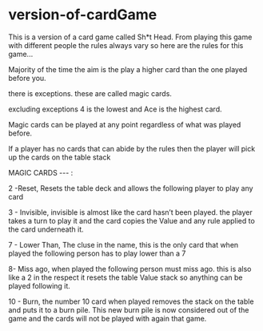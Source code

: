 # version-of-cardGame

This is a version of a card game called Sh*t Head. 
From playing this game with different people the rules always vary so here are the rules for this game...

Majority of the time the aim is the play a higher card than the one played before you. 

there is exceptions. these are called magic cards. 

excluding exceptions 4 is the lowest and Ace is the highest card.

Magic cards can be played at any point regardless of what was played before.

If a player has no cards that can abide by the rules then the player will pick up the cards on the table stack

MAGIC CARDS --- :

2 -Reset,  Resets the table deck and allows the following player to play any card

3 - Invisible, invisible is almost like the card hasn’t been played. the player takes a turn to play it and the card copies
the Value and any rule applied to the card underneath it.

7 - Lower Than, The cluse in the name, this is the only card that when played the following person has to play lower than a 7

8- Miss ago, when played the following person must miss ago. this is also like a 2 in the respect it resets the table Value
stack so anything can be played following it.

10 - Burn, the number 10 card when played removes the stack on the table and puts it to a burn pile. This new burn pile is now
considered out of the game and the cards will not be played with again that game.
